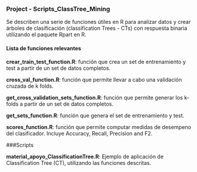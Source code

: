 ### Project  - Scripts_ClassTree_Mining

Se describen una serie de funciones útiles en R para analizar datos y crear árboles de clasificación (classification Trees - CTs) con respuesta binaria utilizando el paquete Rpart en R.



#### Lista de funciones relevantes

**crear_train_test_function.R**: función que crea un set de entrenamiento y test a partir de un set de datos completos. 

**cross_val_function.R**: función que permite llevar a cabo una validación cruzada de k folds.

**get_cross_validation_sets_function.R**: función que permite generar los k-folds a partir de un set de datos completos.

**get_sets_function.R**: función que genera el set de entrenamiento y test.

**scores_function.R**: función que permite computar medidas de desempeno del clasificador. Incluye Accuracy, Recall, Precision and F2.



###Scripts

**material_apoyo_ClassificationTree.R**: Ejemplo de aplicación de Classification Tree (CT), utilizando las funciones descritas.